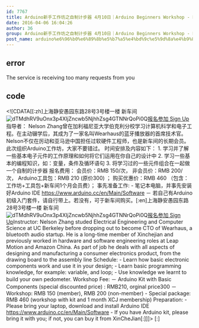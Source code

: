 ```yaml
---
id: 7767
title: Arduino新手工作坊之自制计步器 4月10日｜Arduino Beginners Workshop - DIY Pedometer April 10th
date: 2016-04-06 16:04:26
author: 36
group: Arduino新手工作坊之自制计步器 4月10日｜Arduino Beginners Workshop - DIY Pedometer April 10th
post_name: arduino%e6%96%b0%e6%89%8b%e5%b7%a5%e4%bd%9c%e5%9d%8a%e4%b9%8b%e8%87%aa%e5%88%b6%e8%ae%a1%e6%ad%a5%e5%99%a8-1%e6%9c%889%e6%97%a5%ef%bd%9carduino-beginners-workshop-diy-pedometer-jan-9th
---
```


## error
The service is receiving too many requests from you

## code
 <!\[CDATA\[\[:zh\]上海静安愚园东路28号3号楼一楼 新车间 ![dTMdhRV9uOnx3p4XIjZncwb5NjhhZsg4GTNNrQoPi0Q](http://139.162.84.35/wp-content/uploads/2016/01/dTMdhRV9uOnx3p4XIjZncwb5NjhhZsg4GTNNrQoPi0Q.png)[报名参加 Sign Up](http://www.huodongxing.com/event/5329415080000 "立即报名")指导者： Nelson Zhang曾在加利福尼亚大学伯克利分校学习计算机科学和电子工程。在主动辍学后，其成为了一家名叫Wearhaus的蓝牙播放器的首席技术官。Nelson不仅在厉动和亚马逊中国担任过软硬件工程师，也是新车间的长期会员。此次组织Arduino工作坊，大家不要错过。 时间安排及内容如下： 1\. 学习并了解一些基本电子元件的工作原理和如何将它们运用在你自己的设计中 2\. 学习一些基本的编程知识，如：变量，条件及循环语句 3\. 将学习过的一些元件组合在一起做一个自制的计步器 报名费用： 会员价：RMB 150/次， 非会员价：RMB 200/次， Arduino工具包：RMB 210 (原价300) ； 购买优惠价：RMB 460 （包含：工作坊+工具包+新车间1个月会员费）； 事先准备工作: - 笔记本电脑，并事先安装好Arduino IDE https://www.arduino.cc/en/Main/Software － 若自己有Arduino初级入门套件，请自行带上。若没有，可于新车间购买。\[:en\]上海静安愚园东路28号3号楼一楼 新车间 ![dTMdhRV9uOnx3p4XIjZncwb5NjhhZsg4GTNNrQoPi0Q](http://139.162.84.35/wp-content/uploads/2016/01/dTMdhRV9uOnx3p4XIjZncwb5NjhhZsg4GTNNrQoPi0Q.png)[报名参加 Sign Up](http://www.huodongxing.com/event/5329415080000 "立即报名")Instructor: Nelson Zhang studed Electrical Engineering and Computer Science at UC Berkeley before dropping out to become CTO of Wearhaus, a bluetooth audio startup. He is a long-time member of Xinchejian and previously worked in hardware and software engineering roles at Leap Motion and Amazon China. As part of job he deals with all aspects of designing and manufacturing a consumer electronics product, from the drawing board to the assembly line Schedule: - Learn how basic electronic components work and use it in your design; - Learn basic programming knowledge, for example: variable, and loop; - Use knowledge we learnt to build your own pedometer. Workshop Fee: － Arduino Kit with Basic Components (special discounted price) : RMB210, orginal price300 － Workshop: RMB 150 (member), RMB 200 (non-member) - Special package: RMB 460 (workshop with kit and 1 month XCJ membership) Preparation: - Please bring your laptop, download and install Arduino IDE https://www.arduino.cc/en/Main/Software - If you have Arduino kit, please bring it with you; if not, you can buy it from XinCheJian\[:\]\]\]> \[:\]
